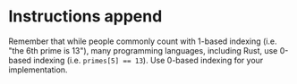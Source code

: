 # Instructions append

Remember that while people commonly count with 1-based indexing (i.e. "the 6th prime is 13"), many programming languages, including Rust, use 0-based indexing (i.e. `primes[5] == 13`). Use 0-based indexing for your implementation.
